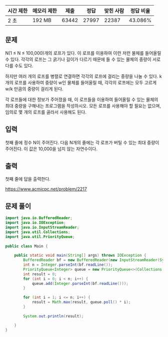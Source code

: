 |시간 제한|메모리 제한|제출|정답|맞힌 사람|정답 비율|
|---|---|---|---|---|---|
|2 초|192 MB|63442|27997|22387|43.086%|

## 문제

N(1 ≤ N ≤ 100,000)개의 로프가 있다. 이 로프를 이용하여 이런 저런 물체를 들어올릴 수 있다. 각각의 로프는 그 굵기나 길이가 다르기 때문에 들 수 있는 물체의 중량이 서로 다를 수도 있다.

하지만 여러 개의 로프를 병렬로 연결하면 각각의 로프에 걸리는 중량을 나눌 수 있다. k개의 로프를 사용하여 중량이 w인 물체를 들어올릴 때, 각각의 로프에는 모두 고르게 w/k 만큼의 중량이 걸리게 된다.

각 로프들에 대한 정보가 주어졌을 때, 이 로프들을 이용하여 들어올릴 수 있는 물체의 최대 중량을 구해내는 프로그램을 작성하시오. 모든 로프를 사용해야 할 필요는 없으며, 임의로 몇 개의 로프를 골라서 사용해도 된다.

## 입력

첫째 줄에 정수 N이 주어진다. 다음 N개의 줄에는 각 로프가 버틸 수 있는 최대 중량이 주어진다. 이 값은 10,000을 넘지 않는 자연수이다.

## 출력

첫째 줄에 답을 출력한다.

https://www.acmicpc.net/problem/2217

## 문제 풀이

```java
import java.io.BufferedReader;  
import java.io.IOException;  
import java.io.InputStreamReader;  
import java.util.Collections;  
import java.util.PriorityQueue;  
  
public class Main {  
  
    public static void main(String[] args) throws IOException {  
        BufferedReader bf = new BufferedReader(new InputStreamReader(System.in));  
        int n = Integer.parseInt(bf.readLine());  
        PriorityQueue<Integer> queue = new PriorityQueue<>(Collections.reverseOrder());  
        int result = 0;  
        for (int i = 0; i < n; i++) {  
            queue.add(Integer.parseInt(bf.readLine()));  
        }  
  
        for (int i = 1; i <= n; i++) {  
            result = Math.max(result, queue.poll() * i);  
        }  
  
        System.out.println(result);  
  
    }  
}
```